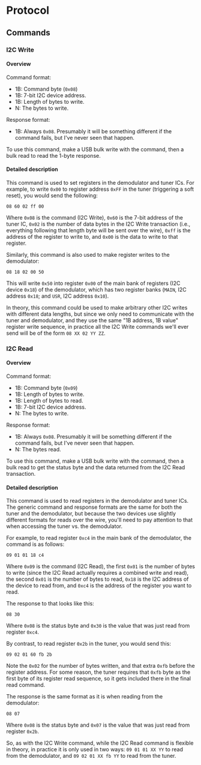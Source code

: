 # Protocol


## Commands


### I2C Write


#### Overview

Command format:

 - 1B: Command byte (`0x08`)
 - 1B: 7-bit I2C device address.
 - 1B: Length of bytes to write.
 - N: The bytes to write.

Response format:

 - 1B: Always `0x08`. Presumably it will be something different if the
   command fails, but I've never seen that happen.

To use this command, make a USB bulk write with the command, then a bulk
read to read the 1-byte response.


#### Detailed description

This command is used to set registers in the demodulator and tuner ICs.
For example, to write `0x00` to register address `0xFF` in the tuner
(triggering a soft reset), you would send the following:

```
08 60 02 ff 00
```

Where `0x08` is the command (I2C Write), `0x60` is the 7-bit address of
the tuner IC, `0x02` is the number of data bytes in the I2C Write
transaction (i.e., everything following that length byte will be sent
over the wire), `0xff` is the address of the register to write to, and
`0x00` is the data to write to that register.

Similarly, this command is also used to make register writes to the
demodulator:

```
08 18 02 00 50
```

This will write `0x50` into register `0x00` of the main bank of
registers (I2C device `0x18`) of the demodulator, which has two register
banks (`MAIN`, I2C address `0x18`; and `USR`, I2C address `0x10`).

In theory, this command could be used to make arbitrary other I2C writes
with different data lengths, but since we only need to communicate with
the tuner and demodulator, and they use the same "1B address, 1B value"
register write sequence, in practice all the I2C Write commands we'll
ever send will be of the form `08 XX 02 YY ZZ`.


### I2C Read


#### Overview

Command format:

 - 1B: Command byte (`0x09`)
 - 1B: Length of bytes to write.
 - 1B: Length of bytes to read.
 - 1B: 7-bit I2C device address.
 - N: The bytes to write.

Response format:

 - 1B: Always `0x08`. Presumably it will be something different if the
   command fails, but I've never seen that happen.
 - N: The bytes read.

To use this command, make a USB bulk write with the command, then a bulk
read to get the status byte and the data returned from the I2C Read
transaction.


#### Detailed description

This command is used to read registers in the demodulator and tuner ICs.
The generic command and response formats are the same for both the tuner
and the demodulator, but because the two devices use slightly different
formats for reads over the wire, you'll need to pay attention to that
when accessing the tuner vs. the demodulator.

For example, to read register `0xc4` in the main bank of the
demodulator, the command is as follows:

```
09 01 01 18 c4
```

Where `0x09` is the command (I2C Read), the first `0x01` is the number
of bytes to write (since the I2C Read actually requires a combined write
and read), the second `0x01` is the number of bytes to read, `0x18` is
the I2C address of the device to read from, and `0xc4` is the address of
the register you want to read.

The response to that looks like this:

```
08 30
```

Where `0x08` is the status byte and `0x30` is the value that was just
read from register `0xc4`.

By contrast, to read register `0x2b` in the tuner, you would send this:

```
09 02 01 60 fb 2b
```

Note the `0x02` for the number of bytes written, and that extra `0xfb`
before the register address. For some reason, the tuner requires that
`0xfb` byte as the first byte of its register read sequence, so it gets
included there in the final read command.

The response is the same format as it is when reading from the
demodulator:

```
08 07
```

Where `0x08` is the status byte and `0x07` is the value that was just
read from register `0x2b`.

So, as with the I2C Write command, while the I2C Read command is
flexible in theory, in practice it is only used in two ways:
`09 01 01 XX YY` to read from the demodulator, and `09 02 01 XX fb YY`
to read from the tuner.
